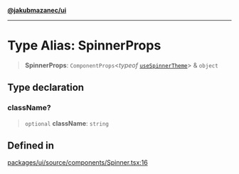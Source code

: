 [**@jakubmazanec/ui**](../README.md)

---

# Type Alias: SpinnerProps

> **SpinnerProps**: `ComponentProps`\<_typeof_
> [`useSpinnerTheme`](../functions/useSpinnerTheme.md)\> & `object`

## Type declaration

### className?

> `optional` **className**: `string`

## Defined in

[packages/ui/source/components/Spinner.tsx:16](https://github.com/jakubmazanec/tools/blob/3e339f67fc5b5cd011c28acb315570a2f29efedc/packages/ui/source/components/Spinner.tsx#L16)

